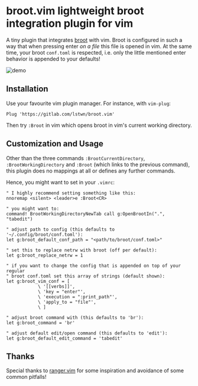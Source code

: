 # broot.vim lightweight broot integration plugin for vim

A tiny plugin that integrates [broot](https://github.com/Canop/broot) with vim.
Broot is configured in such a way that when pressing enter *on a file* this file
is opened in vim.
At the same time, your broot `conf.toml` is respected, i.e. only the little
mentioned enter behavior is appended to your defaults!

![demo](demo.gif)

## Installation

Use your favourite vim plugin manager. For instance, with `vim-plug`:

```
Plug 'https://gitlab.com/lstwn/broot.vim'
```

Then try `:Broot` in vim which opens broot in vim's current working directory.

## Customization and Usage

Other than the three commands `:BrootCurrentDirectory`, `:BrootWorkingDirectory`
and `:Broot` (which links to the previous command), this plugin does no mappings
at all or defines any further commands.

Hence, you might want to set in your `.vimrc`:

```{vim}
" I highly recommend setting something like this:
nnoremap <silent> <leader>e :Broot<CR>

" you might want to:
command! BrootWorkingDirectoryNewTab call g:OpenBrootIn(".", "tabedit")

" adjust path to config (this defaults to '~/.config/broot/conf.toml'):
let g:broot_default_conf_path = "<path/to/broot/conf.toml>"

" set this to replace netrw with broot (off per default):
let g:broot_replace_netrw = 1

" if you want to change the config that is appended on top of your regular
" broot conf.toml set this array of strings (default shown):
let g:broot_vim_conf = [
            \ '[[verbs]]',
            \ 'key = "enter"',
            \ 'execution = ":print_path"',
            \ 'apply_to = "file"',
            \ ]

" adjust broot command with (this defaults to 'br'):
let g:broot_command = 'br'

" adjust default edit/open command (this defaults to 'edit'):
let g:broot_default_edit_command = 'tabedit'
```

## Thanks

Special thanks to [ranger.vim](https://github.com/francoiscabrol/ranger.vim)
for some inspiration and avoidance of some common pitfalls!
